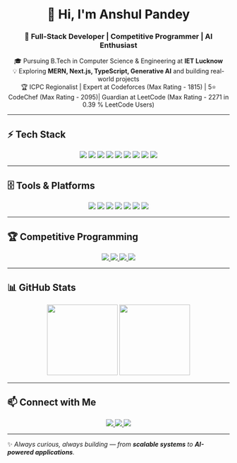 <h1 align="center">👋 Hi, I'm Anshul Pandey</h1>
<h3 align="center">🚀 Full-Stack Developer | Competitive Programmer | AI Enthusiast</h3>
<p align="center">
  🎓 Pursuing B.Tech in Computer Science & Engineering at <b>IET Lucknow</b> <br/>
  💡 Exploring <b>MERN, Next.js, TypeScript, Generative AI</b> and building real-world projects <br/>
  🏆 ICPC Regionalist | Expert at Codeforces (Max Rating - 1815) | 5⭐ CodeChef (Max Rating - 2095)| Guardian at LeetCode (Max Rating - 2271 in 0.39 % LeetCode Users) <br/>
</p>

---

## ⚡ Tech Stack
<p align="center">
  <img src="https://img.shields.io/badge/React-%2320232a.svg?style=for-the-badge&logo=react&logoColor=%2361DAFB" />
  <img src="https://img.shields.io/badge/Next.js-000000?style=for-the-badge&logo=nextdotjs&logoColor=white" />
  <img src="https://img.shields.io/badge/Node.js-339933?style=for-the-badge&logo=nodedotjs&logoColor=white" />
  <img src="https://img.shields.io/badge/Express.js-404D59?style=for-the-badge" />
  <img src="https://img.shields.io/badge/MongoDB-4EA94B?style=for-the-badge&logo=mongodb&logoColor=white" />
  <img src="https://img.shields.io/badge/TypeScript-007ACC?style=for-the-badge&logo=typescript&logoColor=white" />
  <img src="https://img.shields.io/badge/JavaScript-F7DF1E?style=for-the-badge&logo=javascript&logoColor=black" />
  <img src="https://img.shields.io/badge/C++-00599C?style=for-the-badge&logo=c%2B%2B&logoColor=white" />
  <img src="https://img.shields.io/badge/Python-FFD43B?style=for-the-badge&logo=python&logoColor=blue" />
</p>

---

## 🗄️ Tools & Platforms
<p align="center">
  <img src="https://img.shields.io/badge/Git-F05032?style=for-the-badge&logo=git&logoColor=white" />
  <img src="https://img.shields.io/badge/GitHub-181717?style=for-the-badge&logo=github&logoColor=white" />
  <img src="https://img.shields.io/badge/VS Code-0078d7?style=for-the-badge&logo=visual-studio-code&logoColor=white" />
  <img src="https://img.shields.io/badge/Render-46E3B7?style=for-the-badge&logo=render&logoColor=black" />
  <img src="https://img.shields.io/badge/Vercel-000000?style=for-the-badge&logo=vercel&logoColor=white" />
  <img src="https://img.shields.io/badge/Cloudinary-4285F4?style=for-the-badge&logo=cloudinary&logoColor=white" />
  <img src="https://img.shields.io/badge/Socket.io-010101?&style=for-the-badge&logo=socketdotio&logoColor=white" />
</p>

---

## 🏆 Competitive Programming
<p align="center">
  <a href="https://www.codechef.com/users/anshul_iet_22" target="_blank">
    <img src="https://img.shields.io/badge/CodeChef-5⭐-B92B27?style=for-the-badge&logo=codechef" />
  </a>
  <a href="https://codeforces.com/profile/Cannobbolt2704" target="_blank">
    <img src="https://img.shields.io/badge/Codeforces-1815-blue?style=for-the-badge&logo=codeforces" />
  </a>
  <a href="https://leetcode.com/" target="_blank">
    <img src="https://img.shields.io/badge/LeetCode-Guardian-FFA116?style=for-the-badge&logo=leetcode&logoColor=black" />
  </a>
  <a href="https://icpc.global/ICPCID/QPI0BT4EOVER" target="_blank">
    <img src="https://img.shields.io/badge/ICPC-Regionalist-blue?style=for-the-badge&logo=icpc" />
  </a>
</p>

---

## 📊 GitHub Stats
<p align="center">
  <img src="https://github-readme-stats.vercel.app/api?username=27j4&show_icons=true&theme=tokyonight" height="160px"/>
  <img src="https://github-readme-stats.vercel.app/api/top-langs/?username=27j4&layout=compact&theme=tokyonight" height="160px"/>
</p>

---

## 📫 Connect with Me
<p align="center">
  <a href="https://www.linkedin.com/in/anshul-pandey-b5316824a/" target="_blank">
    <img src="https://img.shields.io/badge/LinkedIn-0A66C2?style=for-the-badge&logo=linkedin&logoColor=white"/>
  </a>
  <a href="mailto:pandeyanshul2004@gmail.com" target="_blank">
    <img src="https://img.shields.io/badge/Gmail-D14836?style=for-the-badge&logo=gmail&logoColor=white"/>
  </a>
  <a href="https://github.com/27j4" target="_blank">
    <img src="https://img.shields.io/badge/GitHub-181717?style=for-the-badge&logo=github&logoColor=white"/>
  </a>
</p>

---

✨ _Always curious, always building — from **scalable systems** to **AI-powered applications**._
